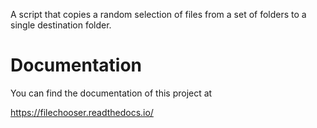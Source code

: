 A script that copies a random selection of files from a set of folders
to a single destination folder.

Documentation
=============

You can find the documentation of this project at

https://filechooser.readthedocs.io/
